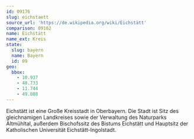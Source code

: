 ```yaml
---
id: 09176
slug: eichstaett
source_url: 'https://de.wikipedia.org/wiki/Eichstätt'
comparison: 09162
name: Eichstätt
name_ext: Kreis
state:
  slug: bayern
  name: Bayern
  id: 09
geo:
  bbox:
    - 10.937
    - 48.733
    - 11.744
    - 49.088
---
```


Eichstätt ist eine Große Kreisstadt in Oberbayern. Die Stadt ist Sitz des gleichnamigen Landkreises sowie der Verwaltung des Naturparks Altmühltal, außerdem Bischofssitz des Bistums Eichstätt und Hauptsitz der Katholischen Universität Eichstätt-Ingolstadt.
